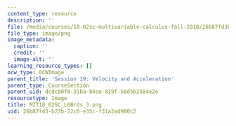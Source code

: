 ```yaml
---
content_type: resource
description: ''
file: /media/courses/18-02sc-multivariable-calculus-fall-2010/26b87fd3b27b72c0e35cf31a2ad900c2_MIT18_02SC_L6Brds_3.png
file_type: image/png
image_metadata:
  caption: ''
  credit: ''
  image-alt: ''
learning_resource_types: []
ocw_type: OCWImage
parent_title: 'Session 19: Velocity and Acceleration'
parent_type: CourseSection
parent_uid: dcdc00f0-31ba-84ce-819f-58d5b2584e2e
resourcetype: Image
title: MIT18_02SC_L6Brds_3.png
uid: 26b87fd3-b27b-72c0-e35c-f31a2ad900c2
---
```

